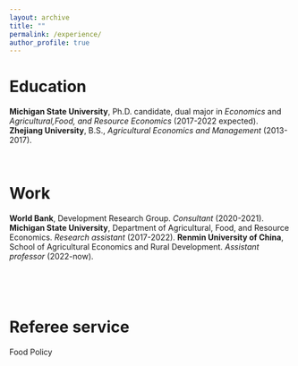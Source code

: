 ```yaml
---
layout: archive
title: ""
permalink: /experience/
author_profile: true
---
```


# Education
   **Michigan State University**, Ph.D. candidate, dual major in *Economics* and *Agricultural,Food, and Resource Economics* (2017-2022 expected).    
   **Zhejiang University**, B.S., *Agricultural Economics and Management* (2013-2017).      

&nbsp;


# Work 
  **World Bank**, Development Research Group. *Consultant* (2020-2021).      
  **Michigan State University**, Department of Agricultural, Food, and Resource Economics. *Research assistant* (2017-2022).
  **Renmin University of China**, School of Agricultural Economics and Rural Development. *Assistant professor* (2022-now).

 
 
&nbsp;
 
 

&nbsp;
 
 
# Referee service 
  Food Policy
